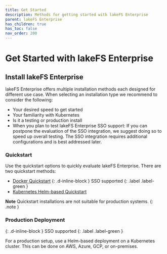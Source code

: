 ```yaml
---
title: Get Started
description: Methods for getting started with lakeFS Enterprise
parent: lakeFS Enterprise
has_children: true
has_toc: false
nav_order: 200
---
```


# Get Started with lakeFS Enterprise

## Install lakeFS Enterprise

lakeFS Enterprise offers multiple installation methods each designed for different use case. When selecting an installation type we recommend to consider the following:
* Your desired speed to get started
* Your familiarity with Kubernetes
* Is it a testing or production install
* When you plan to test lakeFS Enterprise SSO support: If you can postpone the evaluation of the SSO integration, we suggest doing so to speed up overall testing. The SSO integration requires additional configurations and is best addressed later.

### Quickstart

Use the quickstart options to quickly evaluate lakeFS Enterprise. There are two quickstart methods:
* [Docker Quickstart](quickstart.md#docker-quickstart)
{: .d-inline-block }
SSO supported
{: .label .label-green }
* [Kubernetes Helm-based Quickstart](quickstart.md#kubernetes-helm-chart-quickstart)

**Note**
Quickstart installations are not suitable for production systems.
{: .note }

### Production Deployment
{: .d-inline-block }
SSO supported
{: .label .label-green }

For a production setup, use a Helm-based deployment on a Kubernetes cluster. This can be done on AWS, Azure, GCP, or on-premises.
